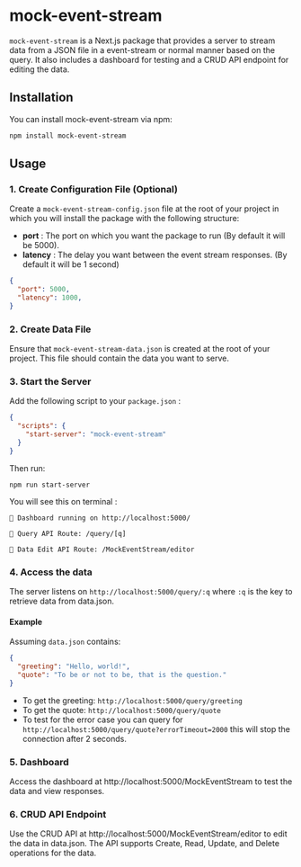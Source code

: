 # mock-event-stream

`mock-event-stream` is a Next.js package that provides a server to stream data from a JSON file in a event-stream or normal manner based on the query. It also includes a dashboard for testing and a CRUD API endpoint for editing the data.

## Installation
You can install mock-event-stream via npm:
```sh
npm install mock-event-stream
```

## Usage
### 1. Create Configuration File (Optional)

Create a `mock-event-stream-config.json` file at the root of your project in which you will install the package with the following structure:

- **port** : The port on which you want the package to run (By default it will be 5000).
- **latency** : The delay you want between the event stream responses. (By default it will be 1 second)

```json
{
  "port": 5000,
  "latency": 1000,
}
```
### 2. Create Data File
Ensure that `mock-event-stream-data.json` is created at the root of your project. This file should contain the data you want to serve.

### 3. Start the Server

Add the following script to your `package.json` :
```json
{
  "scripts": {
    "start-server": "mock-event-stream"
  }
}
```
Then run:
```
npm run start-server
```
You will see this on terminal :
```
🚀 Dashboard running on http://localhost:5000/ 

🚀 Query API Route: /query/[q]

🚀 Data Edit API Route: /MockEventStream/editor
```

### 4. Access the data
The server listens on `http://localhost:5000/query/:q` where `:q` is the key to retrieve data from data.json.
#### Example
Assuming `data.json` contains:
``` json
{
  "greeting": "Hello, world!",
  "quote": "To be or not to be, that is the question."
}
```
- To get the greeting: `http://localhost:5000/query/greeting`
- To get the quote: `http://localhost:5000/query/quote`
- To test for the error case you can query for `http://localhost:5000/query/quote?errorTimeout=2000` this will stop the connection after 2 seconds.

### 5. Dashboard
Access the dashboard at http://localhost:5000/MockEventStream to test the data and view responses.

### 6. CRUD API Endpoint
Use the CRUD API at http://localhost:5000/MockEventStream/editor to edit the data in data.json. The API supports Create, Read, Update, and Delete operations for the data.
